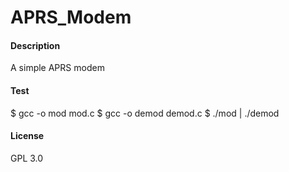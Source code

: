 # APRS_Modem

#### Description
A simple APRS modem

#### Test
$ gcc -o mod mod.c
$ gcc -o demod demod.c
$ ./mod | ./demod

#### License
GPL 3.0
